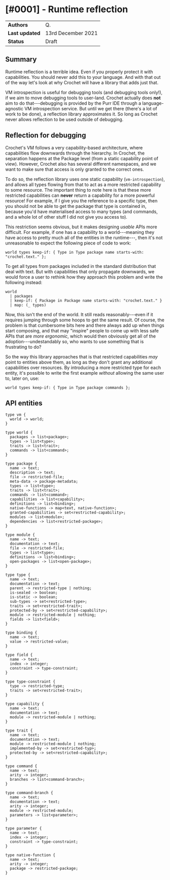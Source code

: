 # [#0001] - Runtime reflection

|                  |                    |
| ---------------- | ------------------ |
| **Authors**      | Q.                 |
| **Last updated** | 13rd December 2021 |
| **Status**       | Draft              |

## Summary

Runtime reflection is a terrible idea. Even if you properly protect it with capabilities. You should never add this to your language. And with that out of the way let's look at why Crochet will have a library that adds just that.

VM introspection is useful for debugging tools (and debugging tools only!), if we aim to move debugging tools to user-land. Crochet actually does **not** aim to do that---debugging is provided by the Purr IDE through a language-agnostic VM introspection service. But until we get there (there's a lot of work to be done), a reflection library approximates it. So long as Crochet never allows reflection to be used outside of debugging.

## Reflection for debugging

Crochet's VM follows a very capability-based architecture, where capabilities flow downwards through the hierarchy. In Crochet, the separation happens at the Package level (from a static capability point of view). However, Crochet also has several different namespaces, and we want to make sure that access is only granted to the correct ones.

To do so, the reflection library uses one static capability (`vm-introspection`), and allows all types flowing from that to act as a more restricted capability to some resource. The important thing to note here is that these more restricted capabilities can **never** return a capability for a more powerful resource! For example, if I give you the reference to a specific type, then you should not be able to get the package that type is contained in, because you'd have materialised access to many types (and commands, and a whole lot of other stuff I did not give you access to).

This restriction seems obvious, but it makes designing _usable_ APIs more difficult. For example, if one has a capability to a world---meaning they have access to pretty much all of the entities in the runtime---, then it's not unreasonable to expect the following piece of code to work:

    world types keep-if: { Type in Type package name starts-with: "crochet.text." };

To get all types from packages included in the standard distribution that deal with text. But with capabilities that only propagate downwards, we would force a user to rethink how they approach this problem and write the following instead:

    world
      | packages
      | keep-if: { Package in Package name starts-with: "crochet.text." }
      | map: (_ types)

Now, this isn't the end of the world. It still reads reasonably---even if it requires jumping through some hoops to get the same result. Of course, the problem is that cumbersome bits here and there always add up when things start composing, and that may "inspire" people to come up with less safe APIs that are _more ergonomic_, which would then obviously get all of the adoption---undestandably so, who wants to use something that is frustrating to do?

So the way this library approaches that is that restricted capabilities _may_ point to entities above them, as long as they don't grant any additional capabilities over resources. By introducing a more restricted type for each entity, it's possible to write the first example _without_ allowing the same user to, later on, use:

    world types keep-if: { Type in Type package commands };

## API entities

```
type vm {
  world -> world;
}

type world {
  packages -> list<package>;
  types -> list<type>;
  traits -> list<trait>;
  commands -> list<command>;
}

type package {
  name -> text;
  description -> text;
  file -> restricted-file;
  meta-data -> package-metadata;
  types -> list<type>;
  traits -> list<trait>;
  commands -> list<command>;
  capabilities -> list<capability>;
  definitions -> list<binding>;
  native-functions -> map<text, native-function>;
  granted-capabilities -> set<restricted-capability>;
  modules -> list<module>;
  dependencies -> list<restricted-package>;
}

type module {
  name -> text;
  documentation -> text;
  file -> restricted-file;
  types -> list<type>;
  definitions -> list<binding>;
  open-packages -> list<open-package>;
}

type type {
  name -> text;
  documentation -> text;
  parent -> restricted-type | nothing;
  is-sealed -> boolean;
  is-static -> boolean;
  sub-types -> set<restricted-type>;
  traits -> set<restricted-trait>;
  protected-by -> set<restricted-capability>;
  module -> restricted-module | nothing;
  fields -> list<field>;
}

type binding {
  name -> text;
  value -> restricted-value;
}

type field {
  name -> text;
  index -> integer;
  constraint -> type-constraint;
}

type type-constraint {
  type -> restricted-type;
  traits -> set<restricted-trait>;
}

type capability {
  name -> text;
  documentation -> text;
  module -> restricted-module | nothing;
}

type trait {
  name -> text;
  documentation -> text;
  module -> restricted-module | nothing;
  implemented-by -> set<restricted-typ>;
  protected-by -> set<restricted-capability>;
}

type command {
  name -> text;
  arity -> integer;
  branches -> list<command-branch>;
}

type command-branch {
  name -> text;
  documentation -> text;
  arity -> integer;
  module -> restricted-module;
  parameters -> list<parameter>;
}

type parameter {
  name -> text;
  index -> integer;
  constraint -> type-constraint;
}

type native-function {
  name -> text;
  arity -> integer;
  package -> restricted-package;
}

```
